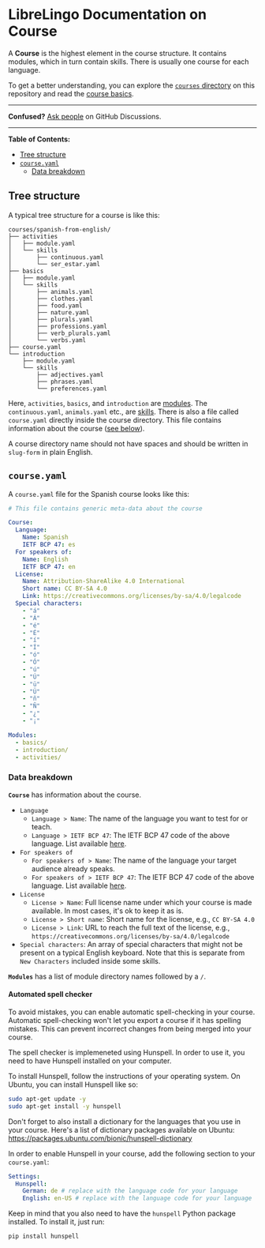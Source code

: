 # LibreLingo Documentation on Course

A **Course** is the highest element in the course structure. It contains modules, which in turn contain skills. There is usually one course for each language.

To get a better understanding, you can explore the [`courses` directory](https://github.com/LibreLingo/LibreLingo/tree/main/courses) on this repository and read the [course basics](README.md#basics).

---

**Confused?**
[Ask people](https://github.com/LibreLingo/LibreLingo/discussions) on GitHub Discussions.

---

**Table of Contents:**

- [Tree structure](#tree-structure)
- [`course.yaml`](#yaml)
  - [Data breakdown](#data-breakdown)

## Tree structure

A typical tree structure for a course is like this:

```
courses/spanish-from-english/
├── activities
│   ├── module.yaml
│   └── skills
│       ├── continuous.yaml
│       └── ser_estar.yaml
├── basics
│   ├── module.yaml
│   └── skills
│       ├── animals.yaml
│       ├── clothes.yaml
│       ├── food.yaml
│       ├── nature.yaml
│       ├── plurals.yaml
│       ├── professions.yaml
│       ├── verb_plurals.yaml
│       └── verbs.yaml
├── course.yaml
└── introduction
    ├── module.yaml
    └── skills
        ├── adjectives.yaml
        ├── phrases.yaml
        └── preferences.yaml
```

Here, `activities`, `basics`, and `introduction` are [modules](module.md). The `continuous.yaml`, `animals.yaml` etc., are [skills](skill.md). There is also a file called `course.yaml` directly inside the course directory. This file contains information about the course ([see below](#yaml)).

A course directory name should not have spaces and should be written in `slug-form` in plain English.

<a id="yaml"></a>

## `course.yaml`

A `course.yaml` file for the Spanish course looks like this:

```yaml
# This file contains generic meta-data about the course

Course:
  Language:
    Name: Spanish
    IETF BCP 47: es
  For speakers of:
    Name: English
    IETF BCP 47: en
  License:
    Name: Attribution-ShareAlike 4.0 International
    Short name: CC BY-SA 4.0
    Link: https://creativecommons.org/licenses/by-sa/4.0/legalcode
  Special characters:
    - "á"
    - "Á"
    - "é"
    - "É"
    - "í"
    - "Í"
    - "ó"
    - "Ó"
    - "ú"
    - "Ú"
    - "ü"
    - "Ü"
    - "ñ"
    - "Ñ"
    - "¿"
    - "¡"

Modules:
  - basics/
  - introduction/
  - activities/
```

<a id="data-breakdown"></a>

### Data breakdown

**`Course`** has information about the course.

- `Language`
  - `Language > Name`: The name of the language you want to test for or teach.
  - `Language > IETF BCP 47`: The IETF BCP 47 code of the above language. List available [here](http://www.iana.org/assignments/language-subtag-registry).
- `For speakers of`
  - `For speakers of > Name`: The name of the language your target audience already speaks.
  - `For speakers of > IETF BCP 47`: The IETF BCP 47 code of the above language. List available [here](http://www.iana.org/assignments/language-subtag-registry).
- `License`
  - `License > Name`: Full license name under which your course is made available. In most cases, it's ok to keep it as is.
  - `License > Short name`: Short name for the license, e.g., `CC BY-SA 4.0`
  - `License > Link`: URL to reach the full text of the license, e.g., `https://creativecommons.org/licenses/by-sa/4.0/legalcode`
- `Special characters`: An array of special characters that might not be present on a typical English keyboard. Note that this is separate from `New Characters` included inside some skills.

**`Modules`** has a list of module directory names followed by a `/`.

<a id="spell-checker"></a>

#### Automated spell checker

To avoid mistakes, you can enable automatic spell-checking in your course. Automatic spell-checking won't let you export
a course if it has spelling mistakes. This can prevent incorrect changes from being merged into your course.

The spell checker is implemeneted using Hunspell. In order to use it, you need to have Hunspell installed on your
computer.

To install Hunspell, follow the instructions of your operating system. On Ubuntu, you can install Hunspell like so:

```bash
sudo apt-get update -y
sudo apt-get install -y hunspell
```

Don't forget to also install a dictionary for the languages that you use in your course. Here's a list of
dictionary packages available on Ubuntu: https://packages.ubuntu.com/bionic/hunspell-dictionary

In order to enable Hunspell in your course, add the following section to your `course.yaml`:

```yaml
Settings:
  Hunspell:
    German: de # replace with the language code for your language
    English: en-US # replace with the language code for your language
```

Keep in mind that you also need to have the `hunspell` Python package installed. To install it, just run:

```bash
pip install hunspell
```
